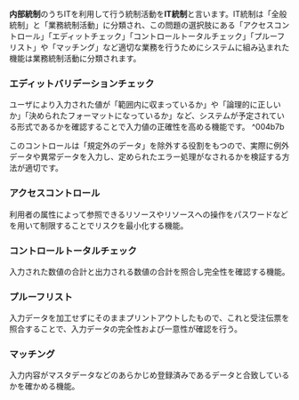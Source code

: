 **内部統制**のうちITを利用して行う統制活動を**IT統制**と言います。IT統制は「全般統制」と「業務統制活動」に分類され、この問題の選択肢にある「アクセスコントロール」「エディットチェック」「コントロールトータルチェック」「プルーフリスト」や「マッチング」など適切な業務を行うためにシステムに組み込まれた機能は業務統制活動に分類されます。
### **エディットバリデーションチェック**
ユーザにより入力された値が「範囲内に収まっているか」や「論理的に正しいか」「決められたフォーマットになっているか」など、システムが予定されている形式であるかを確認することで入力値の正確性を高める機能です。   ^004b7b
  
このコントロールは「規定外のデータ」を除外する役割をもつので、実際に例外データや異常データを入力し、定められたエラー処理がなされるかを検証する方法が適切です。

### アクセスコントロール
利用者の属性によって参照できるリソースやリソースへの操作をパスワードなどを用いて制限することでリスクを最小化する機能。

### コントロールトータルチェック
入力された数値の合計と出力される数値の合計を照合し完全性を確認する機能。

### プルーフリスト
入力データを加工せずにそのままプリントアウトしたもので、これと受注伝票を照合することで、入力データの完全性および一意性が確認を行う。

### マッチング
入力内容がマスタデータなどのあらかじめ登録済みであるデータと合致しているかを確かめる機能。